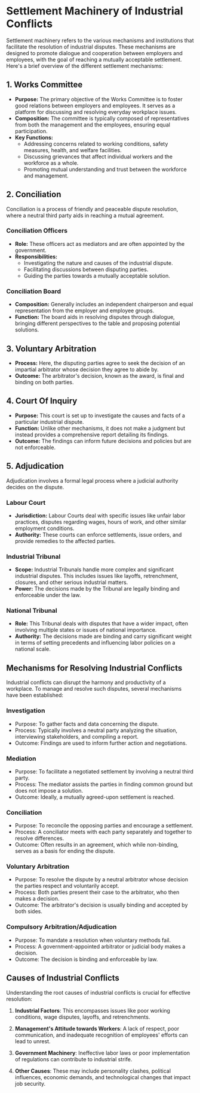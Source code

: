 # Settlement Machinery of Industrial Conflicts

Settlement machinery refers to the various mechanisms and institutions that facilitate the resolution of industrial disputes. These mechanisms are designed to promote dialogue and cooperation between employers and employees, with the goal of reaching a mutually acceptable settlement. Here's a brief overview of the different settlement mechanisms:


## 1. Works Committee
- **Purpose:** The primary objective of the Works Committee is to foster good relations between employers and employees. It serves as a platform for discussing and resolving everyday workplace issues.
- **Composition:** The committee is typically composed of representatives from both the management and the employees, ensuring equal participation.
- **Key Functions:**
     * Addressing concerns related to working conditions, safety measures, health, and welfare facilities.
     * Discussing grievances that affect individual workers and the workforce as a whole.
     * Promoting mutual understanding and trust between the workforce and management.

## 2. Conciliation
Conciliation is a process of friendly and peaceable dispute resolution, where a neutral third party aids in reaching a mutual agreement.

### Conciliation Officers
- **Role:** These officers act as mediators and are often appointed by the government.
- **Responsibilities:**
     * Investigating the nature and causes of the industrial dispute.
     * Facilitating discussions between disputing parties.
     * Guiding the parties towards a mutually acceptable solution.

### Conciliation Board
- **Composition:** Generally includes an independent chairperson and equal representation from the employer and employee groups.
- **Function:** The board aids in resolving disputes through dialogue, bringing different perspectives to the table and proposing potential solutions.

## 3. Voluntary Arbitration
- **Process:** Here, the disputing parties agree to seek the decision of an impartial arbitrator whose decision they agree to abide by.
- **Outcome:** The arbitrator's decision, known as the award, is final and binding on both parties.

## 4. Court Of Inquiry
- **Purpose:** This court is set up to investigate the causes and facts of a particular industrial dispute.
- **Function:** Unlike other mechanisms, it does not make a judgment but instead provides a comprehensive report detailing its findings.
- **Outcome:** The findings can inform future decisions and policies but are not enforceable.

## 5. Adjudication
Adjudication involves a formal legal process where a judicial authority decides on the dispute.

### Labour Court
- **Jurisdiction:** Labour Courts deal with specific issues like unfair labor practices, disputes regarding wages, hours of work, and other similar employment conditions.
- **Authority:** These courts can enforce settlements, issue orders, and provide remedies to the affected parties.

### Industrial Tribunal
- **Scope:** Industrial Tribunals handle more complex and significant industrial disputes. This includes issues like layoffs, retrenchment, closures, and other serious industrial matters.
- **Power:** The decisions made by the Tribunal are legally binding and enforceable under the law.

### National Tribunal
- **Role:** This Tribunal deals with disputes that have a wider impact, often involving multiple states or issues of national importance.
- **Authority:** The decisions made are binding and carry significant weight in terms of setting precedents and influencing labor policies on a national scale.


## Mechanisms for Resolving Industrial Conflicts
Industrial conflicts can disrupt the harmony and productivity of a workplace. To manage and resolve such disputes, several mechanisms have been established:

### Investigation
- Purpose: To gather facts and data concerning the dispute.
- Process: Typically involves a neutral party analyzing the situation, interviewing stakeholders, and compiling a report.
- Outcome: Findings are used to inform further action and negotiations.
### Mediation
- Purpose: To facilitate a negotiated settlement by involving a neutral third party.
- Process: The mediator assists the parties in finding common ground but does not impose a solution.
- Outcome: Ideally, a mutually agreed-upon settlement is reached.
### Conciliation
- Purpose: To reconcile the opposing parties and encourage a settlement.
- Process: A conciliator meets with each party separately and together to resolve differences.
- Outcome: Often results in an agreement, which while non-binding, serves as a basis for ending the dispute.
### Voluntary Arbitration
- Purpose: To resolve the dispute by a neutral arbitrator whose decision the parties respect and voluntarily accept.
- Process: Both parties present their case to the arbitrator, who then makes a decision.
- Outcome: The arbitrator's decision is usually binding and accepted by both sides.
### Compulsory Arbitration/Adjudication
- Purpose: To mandate a resolution when voluntary methods fail.
- Process: A government-appointed arbitrator or judicial body makes a decision.
- Outcome: The decision is binding and enforceable by law.

## Causes of Industrial Conflicts
Understanding the root causes of industrial conflicts is crucial for effective resolution:

1. **Industrial Factors**: This encompasses issues like poor working conditions, wage disputes, layoffs, and retrenchments.

2. **Management's Attitude towards Workers**: A lack of respect, poor communication, and inadequate recognition of employees' efforts can lead to unrest.

3. **Government Machinery**: Ineffective labor laws or poor implementation of regulations can contribute to industrial strife.

4. **Other Causes**: These may include personality clashes, political influences, economic demands, and technological changes that impact job security.

